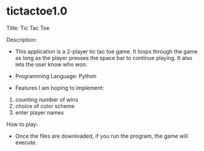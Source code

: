 # tictactoe1.0

Title: Tic Tac Toe

Description:

- This application is a 2-player tic tac toe game.
It loops through the game as long as the player presses the space
bar to continue playing. It also lets the user know who won. 

- Programming Language: Python

- Features I am hoping to implement:
1. counting number of wins
2. choice of color scheme
3. enter player names

How to play:

- Once the files are downloaded, if you run the program, the game will execute. 
